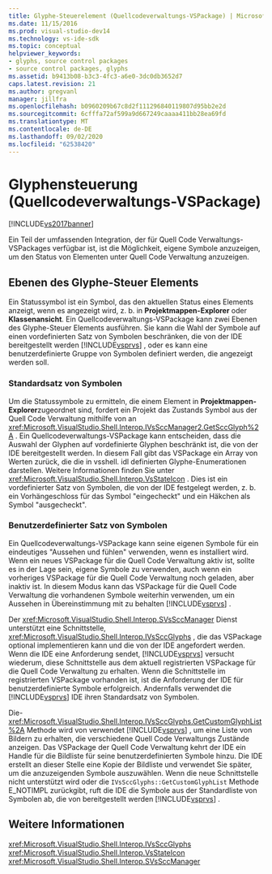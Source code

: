 ```yaml
---
title: Glyphe-Steuerelement (Quellcodeverwaltungs-VSPackage) | Microsoft-Dokumentation
ms.date: 11/15/2016
ms.prod: visual-studio-dev14
ms.technology: vs-ide-sdk
ms.topic: conceptual
helpviewer_keywords:
- glyphs, source control packages
- source control packages, glyphs
ms.assetid: b9413b08-b3c3-4fc3-a6e0-3dc0db3652d7
caps.latest.revision: 21
ms.author: gregvanl
manager: jillfra
ms.openlocfilehash: b0960209b67c8d2f111296840119807d95bb2e2d
ms.sourcegitcommit: 6cfffa72af599a9d667249caaaa411bb28ea69fd
ms.translationtype: MT
ms.contentlocale: de-DE
ms.lasthandoff: 09/02/2020
ms.locfileid: "62538420"
---
```

# <a name="glyph-control-source-control-vspackage"></a>Glyphensteuerung (Quellcodeverwaltungs-VSPackage)
[!INCLUDE[vs2017banner](../../includes/vs2017banner.md)]

Ein Teil der umfassenden Integration, der für Quell Code Verwaltungs-VSPackages verfügbar ist, ist die Möglichkeit, eigene Symbole anzuzeigen, um den Status von Elementen unter Quell Code Verwaltung anzuzeigen.  
  
## <a name="levels-of-glyph-control"></a>Ebenen des Glyphe-Steuer Elements  
 Ein Statussymbol ist ein Symbol, das den aktuellen Status eines Elements anzeigt, wenn es angezeigt wird, z. b. in **Projektmappen-Explorer** oder **Klassenansicht**. Ein Quellcodeverwaltungs-VSPackage kann zwei Ebenen des Glyphe-Steuer Elements ausführen. Sie kann die Wahl der Symbole auf einen vordefinierten Satz von Symbolen beschränken, die von der IDE bereitgestellt werden [!INCLUDE[vsprvs](../../includes/vsprvs-md.md)] , oder es kann eine benutzerdefinierte Gruppe von Symbolen definiert werden, die angezeigt werden soll.  
  
### <a name="default-set-of-glyphs"></a>Standardsatz von Symbolen  
 Um die Statussymbole zu ermitteln, die einem Element in **Projektmappen-Explorer**zugeordnet sind, fordert ein Projekt das Zustands Symbol aus der Quell Code Verwaltung mithilfe von an <xref:Microsoft.VisualStudio.Shell.Interop.IVsSccManager2.GetSccGlyph%2A> . Ein Quellcodeverwaltungs-VSPackage kann entscheiden, dass die Auswahl der Glyphen auf vordefinierte Glyphen beschränkt ist, die von der IDE bereitgestellt werden. In diesem Fall gibt das VSPackage ein Array von Werten zurück, die die in vsshell. idl definierten Glyphe-Enumerationen darstellen. Weitere Informationen finden Sie unter <xref:Microsoft.VisualStudio.Shell.Interop.VsStateIcon> . Dies ist ein vordefinierter Satz von Symbolen, die von der IDE festgelegt werden, z. b. ein Vorhängeschloss für das Symbol "eingecheckt" und ein Häkchen als Symbol "ausgecheckt".  
  
### <a name="custom-set-of-glyphs"></a>Benutzerdefinierter Satz von Symbolen  
 Ein Quellcodeverwaltungs-VSPackage kann seine eigenen Symbole für ein eindeutiges "Aussehen und fühlen" verwenden, wenn es installiert wird. Wenn ein neues VSPackage für die Quell Code Verwaltung aktiv ist, sollte es in der Lage sein, eigene Symbole zu verwenden, auch wenn ein vorheriges VSPackage für die Quell Code Verwaltung noch geladen, aber inaktiv ist. In diesem Modus kann das VSPackage für die Quell Code Verwaltung die vorhandenen Symbole weiterhin verwenden, um ein Aussehen in Übereinstimmung mit zu behalten [!INCLUDE[vsprvs](../../includes/vsprvs-md.md)] .  
  
 Der <xref:Microsoft.VisualStudio.Shell.Interop.SVsSccManager> Dienst unterstützt eine Schnittstelle, <xref:Microsoft.VisualStudio.Shell.Interop.IVsSccGlyphs> , die das VSPackage optional implementieren kann und die von der IDE angefordert werden. Wenn die IDE eine Anforderung sendet, [!INCLUDE[vsprvs](../../includes/vsprvs-md.md)] versucht wiederum, diese Schnittstelle aus dem aktuell registrierten VSPackage für die Quell Code Verwaltung zu erhalten. Wenn die Schnittstelle im registrierten VSPackage vorhanden ist, ist die Anforderung der IDE für benutzerdefinierte Symbole erfolgreich. Andernfalls verwendet die [!INCLUDE[vsprvs](../../includes/vsprvs-md.md)] IDE ihren Standardsatz von Symbolen.  
  
 Die- <xref:Microsoft.VisualStudio.Shell.Interop.IVsSccGlyphs.GetCustomGlyphList%2A> Methode wird von verwendet [!INCLUDE[vsprvs](../../includes/vsprvs-md.md)] , um eine Liste von Bildern zu erhalten, die verschiedene Quell Code Verwaltungs Zustände anzeigen. Das VSPackage der Quell Code Verwaltung kehrt der IDE ein Handle für die Bildliste für seine benutzerdefinierten Symbole hinzu. Die IDE erstellt an dieser Stelle eine Kopie der Bildliste und verwendet Sie später, um die anzuzeigenden Symbole auszuwählen. Wenn die neue Schnittstelle nicht unterstützt wird oder die `IVsSccGlyphs::GetCustomGlyphList` Methode E_NOTIMPL zurückgibt, ruft die IDE die Symbole aus der Standardliste von Symbolen ab, die von bereitgestellt werden [!INCLUDE[vsprvs](../../includes/vsprvs-md.md)] .  
  
## <a name="see-also"></a>Weitere Informationen  
 <xref:Microsoft.VisualStudio.Shell.Interop.IVsSccGlyphs>   
 <xref:Microsoft.VisualStudio.Shell.Interop.VsStateIcon>   
 <xref:Microsoft.VisualStudio.Shell.Interop.SVsSccManager>
